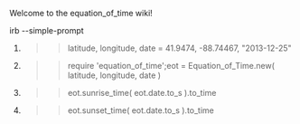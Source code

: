Welcome to the equation_of_time wiki!

irb --simple-prompt

1. >> latitude,  longitude, date = 41.9474, -88.74467, "2013-12-25"
2. >> require 'equation_of_time';eot = Equation_of_Time.new( latitude, longitude, date )
3. >> eot.sunrise_time( eot.date.to_s ).to_time
5. >> eot.sunset_time( eot.date.to_s ).to_time  
